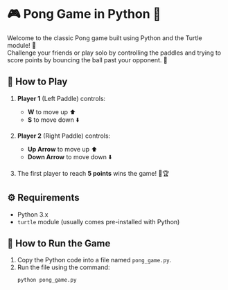 # 🎮 Pong Game in Python 🐍

Welcome to the classic Pong game built using Python and the Turtle module! 🎉  
Challenge your friends or play solo by controlling the paddles and trying to score points by bouncing the ball past your opponent. 🚀

## 📝 How to Play

1. **Player 1** (Left Paddle) controls:
   - **W** to move up ⬆️
   - **S** to move down ⬇️

2. **Player 2** (Right Paddle) controls:
   - **Up Arrow** to move up ⬆️
   - **Down Arrow** to move down ⬇️

3. The first player to reach **5 points** wins the game! 🎉🏆

## ⚙️ Requirements
- Python 3.x
- `turtle` module (usually comes pre-installed with Python)

## 🚀 How to Run the Game

1. Copy the Python code into a file named `pong_game.py`.
2. Run the file using the command:
   ```bash
   python pong_game.py
